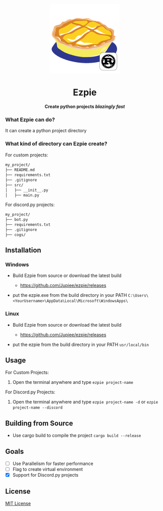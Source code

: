 <p align="center">
    <img src="assets/ezpie.png" width="220"/>
</p>

<h1 align="center">Ezpie</h1>
<p align="center"><strong>Create python projects <em>blazingly fast</em></strong></p>

### What Ezpie can do?
It can create a python project directory

### What kind of directory can Ezpie create?
For custom projects:

```
my_project/
├── README.md
├── requirements.txt
├── .gitignore
├── src/
│   ├── __init__.py
│   ├── main.py
```

For discord.py projects:

```
my_project/
├── bot.py
├── requirements.txt
├── .gitignore
├── cogs/
```

## Installation

### Windows

* Build Ezpie from source or download the latest build
    * https://github.com/Jupiee/ezpie/releases
    
* put the ezpie.exe from the build directory in your PATH
```C:\Users\<YourUsername>\AppData\Local\Microsoft\WindowsApps\```

### Linux

* Build Ezpie from source or download the latest build
    * https://github.com/Jupiee/ezpie/releases

* put the ezpie from the build directory in your PATH
```usr/local/bin```

## Usage

For Custom Projects:
1. Open the terminal anywhere and type 
`ezpie project-name`

For Discord.py Projects:
1. Open the terminal anywhere and type 
`ezpie project-name -d` or `ezpie project-name --discord`

## Building from Source

* Use cargo build to compile the project
`
cargo build --release
`

## Goals

* [ ] Use Parallelism for faster performance
* [ ] Flag to create virtual environment
* [x] Support for Discord.py projects

## License

[MIT License](LICENSE)